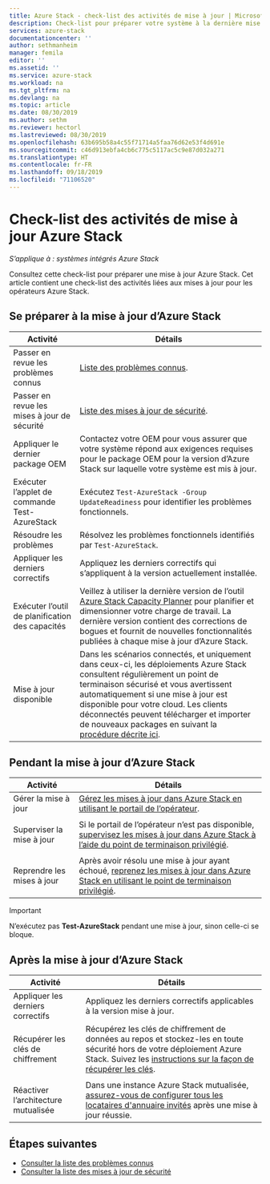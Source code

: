```yaml
---
title: Azure Stack - check-list des activités de mise à jour | Microsoft Docs
description: Check-list pour préparer votre système à la dernière mise à jour Azure Stack.
services: azure-stack
documentationcenter: ''
author: sethmanheim
manager: femila
editor: ''
ms.assetid: ''
ms.service: azure-stack
ms.workload: na
ms.tgt_pltfrm: na
ms.devlang: na
ms.topic: article
ms.date: 08/30/2019
ms.author: sethm
ms.reviewer: hectorl
ms.lastreviewed: 08/30/2019
ms.openlocfilehash: 63b695b58a4c55f71714a5faa76d62e53f4d691e
ms.sourcegitcommit: c46d913ebfa4cb6c775c5117ac5c9e87d032a271
ms.translationtype: HT
ms.contentlocale: fr-FR
ms.lasthandoff: 09/18/2019
ms.locfileid: "71106520"
---
```

# <a name="azure-stack-update-activity-checklist"></a>Check-list des activités de mise à jour Azure Stack

*S’applique à : systèmes intégrés Azure Stack*

Consultez cette check-list pour préparer une mise à jour Azure Stack. Cet article contient une check-list des activités liées aux mises à jour pour les opérateurs Azure Stack.

## <a name="prepare-for-azure-stack-update"></a>Se préparer à la mise à jour d’Azure Stack

| Activité                     | Détails                                                   |
|------------------------------|-----------------------------------------------------------|
| Passer en revue les problèmes connus     | [Liste des problèmes connus](known-issues.md).                |
| Passer en revue les mises à jour de sécurité | [Liste des mises à jour de sécurité](release-notes-security-updates.md).      |
| Appliquer le dernier package OEM | Contactez votre OEM pour vous assurer que votre système répond aux exigences requises pour le package OEM pour la version d’Azure Stack sur laquelle votre système est mis à jour. |
| Exécuter l’applet de commande Test-AzureStack | Exécutez `Test-AzureStack -Group UpdateReadiness` pour identifier les problèmes fonctionnels. |
| Résoudre les problèmes | Résolvez les problèmes fonctionnels identifiés par `Test-AzureStack`. |
| Appliquer les derniers correctifs | Appliquez les derniers correctifs qui s’appliquent à la version actuellement installée. |
| Exécuter l’outil de planification des capacités | Veillez à utiliser la dernière version de l’outil [Azure Stack Capacity Planner](azure-stack-capacity-planning-overview.md) pour planifier et dimensionner votre charge de travail. La dernière version contient des corrections de bogues et fournit de nouvelles fonctionnalités publiées à chaque mise à jour d’Azure Stack. |
| Mise à jour disponible | Dans les scénarios connectés, et uniquement dans ceux-ci, les déploiements Azure Stack consultent régulièrement un point de terminaison sécurisé et vous avertissent automatiquement si une mise à jour est disponible pour votre cloud. Les clients déconnectés peuvent télécharger et importer de nouveaux packages en suivant la [procédure décrite ici](azure-stack-apply-updates.md). |

## <a name="during-azure-stack-update"></a>Pendant la mise à jour d’Azure Stack

| Activité | Détails |
|--------------------|------------------------------------------------------------------------------------------------------|
| Gérer la mise à jour |[Gérez les mises à jour dans Azure Stack en utilisant le portail de l’opérateur](azure-stack-updates.md). |
|  |  |
| Superviser la mise à jour | Si le portail de l’opérateur n’est pas disponible, [supervisez les mises à jour dans Azure Stack à l’aide du point de terminaison privilégié](azure-stack-monitor-update.md). |
|  |  |
| Reprendre les mises à jour | Après avoir résolu une mise à jour ayant échoué, [reprenez les mises à jour dans Azure Stack en utilisant le point de terminaison privilégié](azure-stack-monitor-update.md). |

> [!Important]  
> N’exécutez pas **Test-AzureStack** pendant une mise à jour, sinon celle-ci se bloque.

## <a name="after-azure-stack-update"></a>Après la mise à jour d’Azure Stack

| Activité | Détails |
|--------------------------|----------------------------------------------------------------------------------------------------------------------------------------------------------------|
| Appliquer les derniers correctifs | Appliquez les derniers correctifs applicables à la version mise à jour. |
| Récupérer les clés de chiffrement | Récupérez les clés de chiffrement de données au repos et stockez-les en toute sécurité hors de votre déploiement Azure Stack. Suivez les [instructions sur la façon de récupérer les clés](azure-stack-security-bitlocker.md). |
|  |  |
| Réactiver l’architecture mutualisée | Dans une instance Azure Stack mutualisée, [assurez-vous de configurer tous les locataires d'annuaire invités](azure-stack-enable-multitenancy.md#configure-guest-directory) après une mise à jour réussie. |

## <a name="next-steps"></a>Étapes suivantes

- [Consulter la liste des problèmes connus](known-issues.md)
- [Consulter la liste des mises à jour de sécurité](release-notes-security-updates.md)
